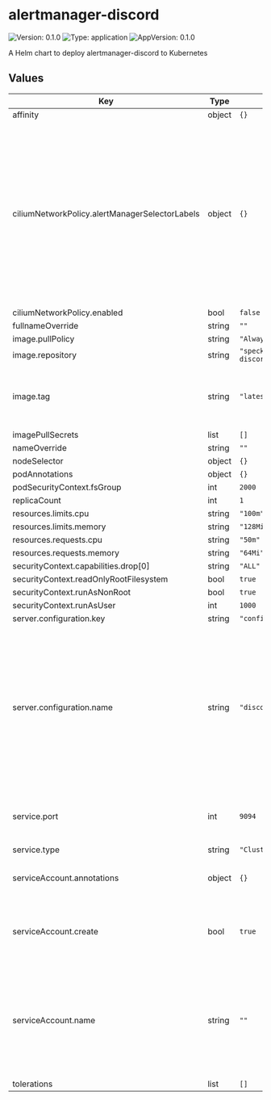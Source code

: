 # alertmanager-discord

![Version: 0.1.0](https://img.shields.io/badge/Version-0.1.0-informational?style=flat-square) ![Type: application](https://img.shields.io/badge/Type-application-informational?style=flat-square) ![AppVersion: 0.1.0](https://img.shields.io/badge/AppVersion-0.1.0-informational?style=flat-square)

A Helm chart to deploy alertmanager-discord to Kubernetes

## Values

| Key | Type | Default | Description |
|-----|------|---------|-------------|
| affinity | object | `{}` |  |
| ciliumNetworkPolicy.alertManagerSelectorLabels | object | `{}` | the labels applied to the alertmanager which will send data to this service. If Cilium Network Policy is enabled, ingress to this service is only allowed from a pod matching these labels. |
| ciliumNetworkPolicy.enabled | bool | `false` |  |
| fullnameOverride | string | `""` |  |
| image.pullPolicy | string | `"Always"` |  |
| image.repository | string | `"speckle/alertmanager-discord"` |  |
| image.tag | string | `"latest"` | Overrides the image tag whose default is the chart appVersion. |
| imagePullSecrets | list | `[]` |  |
| nameOverride | string | `""` |  |
| nodeSelector | object | `{}` |  |
| podAnnotations | object | `{}` |  |
| podSecurityContext.fsGroup | int | `2000` |  |
| replicaCount | int | `1` |  |
| resources.limits.cpu | string | `"100m"` |  |
| resources.limits.memory | string | `"128Mi"` |  |
| resources.requests.cpu | string | `"50m"` |  |
| resources.requests.memory | string | `"64Mi"` |  |
| securityContext.capabilities.drop[0] | string | `"ALL"` |  |
| securityContext.readOnlyRootFilesystem | bool | `true` |  |
| securityContext.runAsNonRoot | bool | `true` |  |
| securityContext.runAsUser | int | `1000` |  |
| server.configuration.key | string | `"config.yaml"` |  |
| server.configuration.name | string | `"discord-config"` | name of the Kubernetes Secret containing the configuration file, will be mounted to the container. Must be in the same namespace as this helm chart is deployed. |
| service.port | int | `9094` | The port to which alertmanager should push alerts |
| service.type | string | `"ClusterIP"` |  |
| serviceAccount.annotations | object | `{}` | Annotations to add to the service account |
| serviceAccount.create | bool | `true` | Specifies whether a service account should be created |
| serviceAccount.name | string | `""` | The name of the service account to use. If not set and create is true, a name is generated using the fullname template |
| tolerations | list | `[]` |  |

